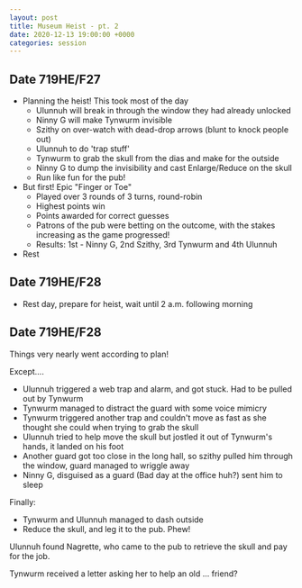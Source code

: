 ```yaml
---
layout: post
title: Museum Heist - pt. 2
date: 2020-12-13 19:00:00 +0000
categories: session
---
```


## Date 719HE/F27

- Planning the heist! This took most of the day
  - Ulunnuh will break in through the window they had already unlocked
  - Ninny G will make Tynwurm invisible
  - Szithy on over-watch with dead-drop arrows (blunt to knock people out)
  - Ulunnuh to do 'trap stuff'
  - Tynwurm to grab the skull from the dias and make for the outside
  - Ninny G to dump the invisibility and cast Enlarge/Reduce on the skull
  - Run like fun for the pub!
- But first! Epic "Finger or Toe"
  - Played over 3 rounds of 3 turns, round-robin
  - Highest points win
  - Points awarded for correct guesses
  - Patrons of the pub were betting on the outcome, with the stakes increasing
    as the game progressed!
  - Results: 1st - Ninny G, 2nd Szithy, 3rd Tynwurm and 4th Ulunnuh
- Rest

## Date 719HE/F28

- Rest day, prepare for heist, wait until 2 a.m. following morning

## Date 719HE/F28

Things very nearly went according to plan!

Except....

- Ulunnuh triggered a web trap and alarm, and got stuck. Had to be pulled out by
  Tynwurm
- Tynwurm managed to distract the guard with some voice mimicry
- Tynwurm triggered another trap and couldn't move as fast as she thought she
  could when trying to grab the skull
- Ulunnuh tried to help move the skull but jostled it out of Tynwurm's hands, it
  landed on his foot
- Another guard got too close in the long hall, so szithy pulled him through the
  window, guard managed to wriggle away
- Ninny G, disguised as a guard (Bad day at the office huh?) sent him to sleep

Finally:

- Tynwurm and Ulunnuh managed to dash outside
- Reduce the skull, and leg it to the pub. Phew!

Ulunnuh found Nagrette, who came to the pub to retrieve the skull and pay for
the job.

Tynwurm received a letter asking her to help an old ... friend?
